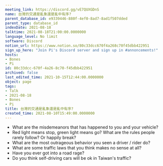 ```yaml
---
meeting_link: https://discord.gg/vE7QUXGDnS
name: 台灣的交通是亂象還是亂中有序?
parent_database_id: e9339446-880f-4ef0-8ad7-8ad1f507dded
parent_type: database_id
indexDate: 2021-08-18
talktime: 2021-08-18T21:00:00.0000000
language_level: No limit
software: Discord
notion_url: https://www.notion.so/80c33dcc670f4a268c70f45dbb422951
sign_up_here: "Join Pi's Discord server and sign up in #annoncements!"
hosts:
- Bones
- Pi
id: 80c33dcc-670f-4a26-8c70-f45dbb422951
archived: false
last_edited_time: 2021-10-15T12:44:00.0000000
object: page
tags:
- Talk
- 2021-08-18
- Bones
- Pi
title: 台灣的交通是亂象還是亂中有序?
created_time: 2021-08-10T15:49:00.0000000
---
```


   - What are the misdemeanors that has happened to you and your vehicle?
   - Red light means stop, green light means go?
What are the rules people rarely follow? Or happily break?
   - What are the most outrageous behavior you seen a driver / rider do?
   - What are some traffic laws that you think makes no sense at all?
   - Have you ever got into a road rage?
   - Do you think self-driving cars will be ok in Taiwan's traffic?











